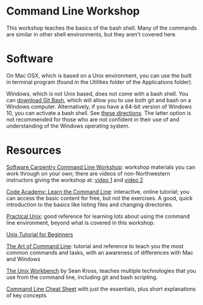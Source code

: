 # Command Line Workshop

This workshop teaches the basics of the bash shell.  Many of the commands are similar in other shell environments, but they aren't covered here.

# Software

On Mac OSX, which is based on a Unix environment, you can use the built in terminal program (found in the Utilities folder of the Applications folder).

Windows, which is not Unix based, does not come with a bash shell.  You can [download Git Bash](https://git-scm.com/downloads), which will allow you to use both git and bash on a Windows computer.  Alternatively, if you have a 64-bit version of Windows 10, you can activate a bash shell.  See [these directions](https://www.howtogeek.com/265900/everything-you-can-do-with-windows-10s-new-bash-shell/).  The latter option is not recommended for those who are not confident in their use of and understanding of the Windows operating system.


# Resources

[Software Carpentry Command Line Workshop](http://swcarpentry.github.io/shell-novice/): workshop materials you can work through on your own; there are videos of non-Northwestern instructors giving the workshop at: [video 1](https://www.youtube.com/watch?v=hAHJ0xGKMBk) and [video 2](https://www.youtube.com/playlist?list=PLkBeePYo-_VCXtMNGDboOL66V-P2-jAoM)

[Code Academy: Learn the Command Line](https://www.codecademy.com/learn/learn-the-command-line): interactive, online tutorial; you can access the basic content for free, but not the exercises.  A good, quick introduction to the basics like listing files and changing directories.

[Practical Unix](http://openclassroom.stanford.edu/MainFolder/CoursePage.php?course=PracticalUnix): good reference for learning lots about using the command line environment, beyond what is covered in this workshop.

[Unix Tutorial for Beginners](http://www.ee.surrey.ac.uk/Teaching/Unix/)

[The Art of Command Line](https://github.com/jlevy/the-art-of-command-line): tutorial and reference to teach you the most common commands and tasks, with an awareness of differences with Mac and Windows

[The Unix Workbench](http://seankross.com/the-unix-workbench/) by Sean Kross, teaches multiple technologies that you use from the command line, including git and bash scripting.

[Command Line Cheat Sheet](https://www.git-tower.com/blog/command-line-cheat-sheet/) with just the essentials, plus short explanations of key concepts



